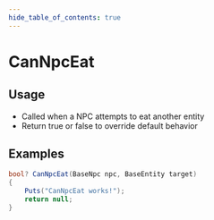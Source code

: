 ```yaml
---
hide_table_of_contents: true
---
```


# CanNpcEat

## Usage

* Called when a NPC attempts to eat another entity
* Return true or false to override default behavior

## Examples

```csharp title=""
bool? CanNpcEat(BaseNpc npc, BaseEntity target)
{
    Puts("CanNpcEat works!");
    return null;
}
```
